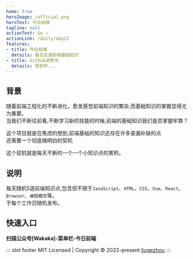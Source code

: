 ```yaml
---
home: true
heroImage: /official.png
heroText: 今日前端
tagline: null
actionText: Go →
actionLink: /daily/day23
features:
- title: 今日前端
  details: 每日五道前端基础知识
- title: Github说明书
  details: 规划中...
---
```


## 背景
随着前端工程化的不断进化，愈发感觉前端知识的繁杂,而基础知识的掌握显得尤为重要。  
当我们不断往前看,不断学习新的技能的时候,前端的基础知识我们是否掌握牢靠？    

这个项目就是在焦虑的想到,前端基础的知识还存在许多查漏补缺的点     
还需要一个彻底搞明白的契机    

这个契机就是每天不断的一个一个小知识点的累积。  

## 说明
每天随机5道前端知识点,包含但不限于`JavaScript`、`HTML`、`CSS`、`Vue`、`React`、`Browser`、`编程概念`等。   
于每个工作日随机发布。

## 快速入口

**扫描公众号[Wakaka]-菜单栏-今日前端**


::: slot footer
MIT Licensed | Copyright © 2022-present [liugezhou](https://github.com/liugezhou)
:::
<comment/>